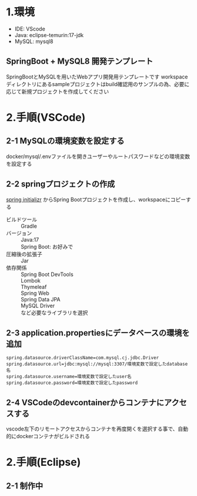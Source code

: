 # 1.環境
- IDE: VScode
- Java: eclipse-temurin:17-jdk
- MySQL: mysql8

## SpringBoot + MySQL8 開発テンプレート
SpringBootとMySQLを用いたWebアプリ開発用テンプレートです
workspaceディレクトリにあるsampleプロジェクトはbuild確認用のサンプルの為、必要に応じて新規プロジェクトを作成してください

# 2.手順(VSCode)
  ## 2-1 MySQLの環境変数を設定する
  docker/mysql/.envファイルを開きユーザーやルートパスワードなどの環境変数を設定する

  ## 2-2 springプロジェクトの作成
  [spring initializr](https://start.spring.io/) からSpring Bootプロジェクトを作成し、workspaceにコピーする
  <dl>
  <dt>ビルドツール</dt>
  <dd>Gradle</dd>
  <dt>バージョン</dt>
  <dd>Java:17</dd>
  <dd>Spring Boot: お好みで</dd>
  <dt>圧縮後の拡張子</dt>
  <dd>Jar</dd>
  <dt>依存関係</dt>
  <dd>Spring Boot DevTools</dd>
  <dd>Lombok</dd>
  <dd>Thymeleaf</dd>
  <dd>Spring Web</dd>
  <dd>Spring Data JPA</dd>
  <dd>MySQL Driver</dd>
  <dd>など必要なライブラリを選択</dd>
  </dl>

  ## 2-3 application.propertiesにデータベースの環境を追加
  ``````src/main/resources/application.properties
  spring.datasource.driverClassName=com.mysql.cj.jdbc.Driver
  spring.datasource.url=jdbc:mysql://mysql:3307/環境変数で設定したdatabase名
  spring.datasource.username=環境変数で設定したuser名
  spring.datasource.password=環境変数で設定したpassword
  ``````

  ## 2-4 VSCodeのdevcontainerからコンテナにアクセスする
  vscode左下のリモートアクセスからコンテナを再度開くを選択する事で、自動的にdockerコンテナがビルドされる


# 2.手順(Eclipse)
  ## 2-1 制作中


